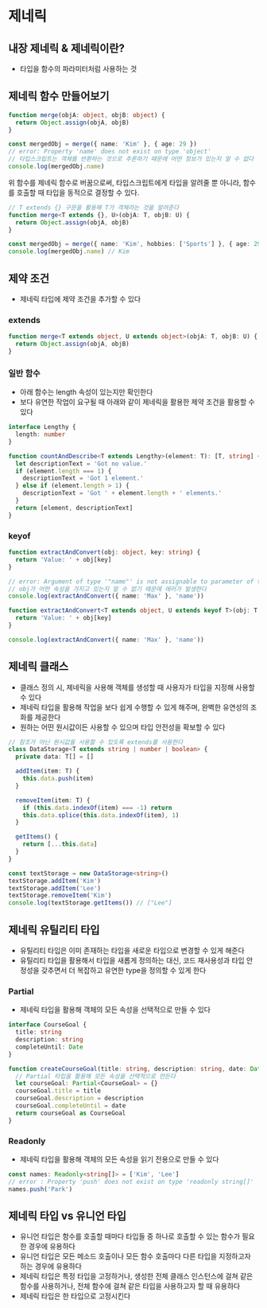 # 제네릭
## 내장 제네릭 & 제네릭이란?
- 타입을 함수의 파라미터처럼 사용하는 것

## 제네릭 함수 만들어보기
```typescript
function merge(objA: object, objB: object) {
  return Object.assign(objA, objB)
}

const mergedObj = merge({ name: 'Kim' }, { age: 29 })
// error: Property 'name' does not exist on type 'object'
// 타입스크립트는 객체를 반환하는 것으로 추론하기 때문에 어떤 정보가 있는지 알 수 없다
console.log(mergedObj.name)
```

위 함수를 제네릭 함수로 버꿈으로써, 타입스크립트에게 타입을 알려줄 뿐 아니라, 함수를 호출할 때 타입을 동적으로 결정할 수 있다.
```typescript
// T extends {} 구문을 활용해 T가 객체라는 것을 알려준다
function merge<T extends {}, U>(objA: T, objB: U) {
  return Object.assign(objA, objB)
}

const mergedObj = merge({ name: 'Kim', hobbies: ['Sports'] }, { age: 29 })
console.log(mergedObj.name) // Kim
```

## 제약 조건
- 제네릭 타입에 제약 조건을 추가할 수 있다

### extends
```typescript
function merge<T extends object, U extends object>(objA: T, objB: U) {
  return Object.assign(objA, objB)
}
```

### 일반 함수
- 아래 함수는 length 속성이 있는지만 확인한다
- 보다 유연한 작업이 요구될 때 아래와 같이 제네릭을 활용한 제약 조건을 활용할 수 있다
```typescript
interface Lengthy {
  length: number
}

function countAndDescribe<T extends Lengthy>(element: T): [T, string] {
  let descriptionText = 'Got no value.'
  if (element.length === 1) {
    descriptionText = 'Got 1 element.'
  } else if (element.length > 1) {
    descriptionText = 'Got ' + element.length + ' elements.'
  }
  return [element, descriptionText]
}
```

### keyof
```typescript
function extractAndConvert(obj: object, key: string) {
  return 'Value: ' + obj[key]
}

// error: Argument of type '"name"' is not assignable to parameter of type 'never'
// obj가 어떤 속성을 가지고 있는지 알 수 없기 때문에 에러가 발생한다
console.log(extractAndConvert({ name: 'Max' }, 'name'))
```

```typescript
function extractAndConvert<T extends object, U extends keyof T>(obj: T, key: U) {
  return 'Value: ' + obj[key]
}

console.log(extractAndConvert({ name: 'Max' }, 'name'))
```

## 제네릭 클래스
- 클래스 정의 시, 제네릭을 사용해 객체를 생성할 때 사용자가 타입을 지정해 사용할 수 있다
- 제네릭 타입을 활용해 작업을 보다 쉽게 수행할 수 있게 해주며, 완벽한 유연성의 조화를 제공한다
- 원하는 어떤 원시값이든 사용할 수 있으며 타입 안전성을 확보할 수 있다
```typescript
// 참조가 아닌 원시값을 사용할 수 있도록 extends를 사용한다
class DataStorage<T extends string | number | boolean> {
  private data: T[] = []

  addItem(item: T) {
    this.data.push(item)
  }

  removeItem(item: T) {
    if (this.data.indexOf(item) === -1) return
    this.data.splice(this.data.indexOf(item), 1)
  }

  getItems() {
    return [...this.data]
  }
}

const textStorage = new DataStorage<string>()
textStorage.addItem('Kim')
textStorage.addItem('Lee')
textStorage.removeItem('Kim')
console.log(textStorage.getItems()) // ["Lee"]
```

## 제네릭 유틸리티 타입
- 유틸리티 타입은 이미 존재하는 타입을 새로운 타입으로 변경할 수 있게 해준다
- 유틸리티 타입을 활용해서 타입을 새롭게 정의하는 대신, 코드 재사용성과 타입 안정성을 갖추면서 더 복잡하고 유연한 type을 정의할 수 있게 한다

### Partial
- 제네릭 타입을 활용해 객체의 모든 속성을 선택적으로 만들 수 있다
```typescript
interface CourseGoal {
  title: string
  description: string
  completeUntil: Date
}

function createCourseGoal(title: string, description: string, date: Date): CourseGoal {
  // Partial 타입을 활용해 모든 속성을 선택적으로 만든다
  let courseGoal: Partial<CourseGoal> = {}
  courseGoal.title = title
  courseGoal.description = description
  courseGoal.completeUntil = date
  return courseGoal as CourseGoal
}
```

### Readonly
- 제네릭 타입을 활용해 객체의 모든 속성을 읽기 전용으로 만들 수 있다
```typescript
const names: Readonly<string[]> = ['Kim', 'Lee']
// error : Property 'push' does not exist on type 'readonly string[]'
names.push('Park')
```

## 제네릭 타입 vs 유니언 타입
- 유니언 타입은 함수를 호출할 때마다 타입들 중 하나로 호출할 수 있는 함수가 필요한 경우에 유용하다
- 유니언 타입은 모든 메소드 호출이나 모든 함수 호출마다 다른 타입을 지정하고자 하는 경우에 유용하다
- 제네릭 타입은 특정 타입을 고정하거나, 생성한 전체 클래스 인스턴스에 걸쳐 같은 함수를 사용하거나, 전체 함수에 걸쳐 같은 타입을 사용하고자 할 때 유용하다
- 제네릭 타입은 한 타입으로 고정시킨다